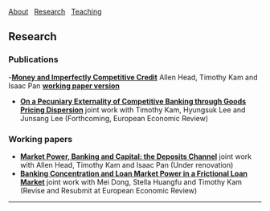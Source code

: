 [About](/index) &nbsp; [Research](/Research) &nbsp; [Teaching](/Teaching)


## Research

### Publications
-[**Money and Imperfectly Competitive Credit**](https://www.sciencedirect.com/science/article/pii/S0022053125000961)
Allen Head, Timothy Kam and Isaac Pan
[**working paper version**](https://github.com/user-attachments/files/20735725/main-2025-06-06.pdf)
- [**On a Pecuniary Externality of Competitive Banking through Goods Pricing Dispersion**](https://github.com/user-attachments/files/21191548/main-July-10.pdf)
  joint work with Timothy Kam, Hyungsuk Lee and Junsang Lee (Forthcoming, European Economic Review)

### Working papers
- [**Market Power, Banking and Capital: the Deposits Channel**](https://github.com/samiengmanng/samiengmanng.github.io/files/11843866/HKNP-2.pdf)
  joint work with Allen Head, Timothy Kam and Isaac Pan (Under renovation)
- [**Banking Concentration and Loan Market Power in a Frictional Loan Market**](https://github.com/user-attachments/files/18113453/main-dstn-nov-2024.pdf)
  joint work with Mei Dong, Stella Huangfu and Timothy Kam (Revise and Resubmit at European Economic Review) 

---
<p style="font-size:11px">
